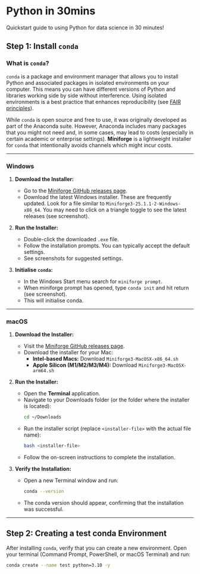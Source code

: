 # Python in 30mins  
Quickstart guide to using Python for data science in 30 minutes!

## Step 1: Install `conda`

### What is `conda`?

`conda` is a package and environment manager that allows you to install Python and associated packages in isolated environments on your computer. This means you can have different versions of Python and libraries working side by side without interference. Using isolated environments is a best practice that enhances reproducibility (see [FAIR principles](https://en.wikipedia.org/wiki/FAIR_data)).

While `conda` is open source and free to use, it was originally developed as part of the Anaconda suite. However, Anaconda includes many packages that you might not need and, in some cases, may lead to costs (especially in certain academic or enterprise settings). **Miniforge** is a lightweight installer for `conda` that intentionally avoids channels which might incur costs.

---

### Windows

1. **Download the Installer:**
   - Go to the [Miniforge GitHub releases page](https://github.com/conda-forge/miniforge/releases).
   - Download the latest Windows installer. These are frequently updated. Look for a file similar to `Miniforge3-25.1.1-2-Windows-x86_64`. You may need to click on a triangle toggle to see the latest releases (see screenshot).

2. **Run the Installer:**
   - Double-click the downloaded `.exe` file.
   - Follow the installation prompts. You can typically accept the default settings.
   - See screenshots for suggested settings.

3. **Initialise `conda`:**
   - In the Windows Start menu search for `miniforge prompt`.
   - When miniforge prompt has opened, type `conda init` and hit return (see screenshot).
   - This will initialise conda.

---

### macOS

1. **Download the Installer:**
   - Visit the [Miniforge GitHub releases page](https://github.com/conda-forge/miniforge/releases).
   - Download the installer for your Mac:
     - **Intel-based Macs:** Download `Miniforge3-MacOSX-x86_64.sh`
     - **Apple Silicon (M1/M2/M3/M4):** Download `Miniforge3-MacOSX-arm64.sh`

2. **Run the Installer:**
   - Open the **Terminal** application.
   - Navigate to your Downloads folder (or the folder where the installer is located):
     ```bash
     cd ~/Downloads
     ```
   - Run the installer script (replace `<installer-file>` with the actual file name):
     ```bash
     bash <installer-file>
     ```
   - Follow the on-screen instructions to complete the installation.

3. **Verify the Installation:**
   - Open a new Terminal window and run:
     ```bash
     conda --version
     ```
   - The conda version should appear, confirming that the installation was successful.

---

## Step 2: Creating a test conda Environment

After installing `conda`, verify that you can create a new environment. Open your terminal (Command Prompt, PowerShell, or macOS Terminal) and run:

```bash
conda create --name test python=3.10 -y
```
